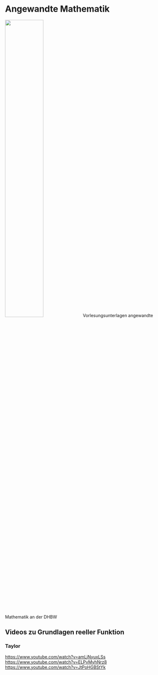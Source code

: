 # Angewandte Mathematik
<img src="https://raw.githubusercontent.com/studio-fluffy/angewandte_mathematik/main/Skript/images/cover.png" width=50% >
Vorlesungsunterlagen angewandte Mathematik an der DHBW

## Videos zu Grundlagen reeller Funktion
### Taylor
https://www.youtube.com/watch?v=amLjNyuxLSs
https://www.youtube.com/watch?v=ELPvMyhNrz8
https://www.youtube.com/watch?v=JtPoHGBStYk

